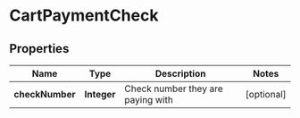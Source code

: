 

# CartPaymentCheck


## Properties

| Name | Type | Description | Notes |
|------------ | ------------- | ------------- | -------------|
|**checkNumber** | **Integer** | Check number they are paying with |  [optional] |



